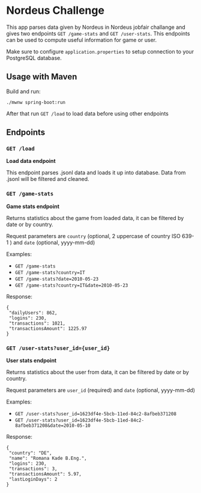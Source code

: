 # Nordeus Challenge
This app parses data given by Nordeus in Nordeus jobfair challange
and gives two endpoints `GET /game-stats` and `GET /user-stats`.
This endpoints can be used to compute useful information for game or user.


Make sure to configure `application.properties` to setup connection to your PostgreSQL database.

## Usage with Maven
Build and run:
```
./mwnw spring-boot:run
```

After that run `GET /load` to load data before using other endpoints

## Endpoints

### `GET /load`
**Load data endpoint**

This endpoint parses .jsonl data and loads it up into database.
Data from .jsonl will be filtered and cleaned.



### `GET /game-stats`
**Game stats endpoint**

Returns statistics about the game from loaded data, it can be filtered by date or by country.

Request parameters are `country` (optional, 2 uppercase of country ISO 639-1 ) and `date` (optional, yyyy-mm-dd)

Examples:
- `GET /game-stats`
- `GET /game-stats?country=IT`
- `GET /game-stats?date=2010-05-23`
- `GET /game-stats?country=IT&date=2010-05-23`

Response:
```
{
 "dailyUsers": 862,
 "logins": 230,
 "transactions": 1021,
 "transactionsAmount": 1225.97
}
```

### `GET /user-stats?user_id={user_id}`
**User stats endpoint**

Returns statistics about the user from data, it can be filtered by date or by country.

Request parameters are `user_id` (required) and `date` (optional, yyyy-mm-dd)

Examples:
- `GET /user-stats?user_id=1623df4e-5bcb-11ed-84c2-8afbeb371208`
- `GET /user-stats?user_id=1623df4e-5bcb-11ed-84c2-8afbeb371208&date=2010-05-10`

Response: 
```
{
 "country": "DE",
 "name": "Romana Kade B.Eng.",
 "logins": 230,
 "transactions": 3,
 "transactionsAmount": 5.97,
 "lastLoginDays": 2
}
```
